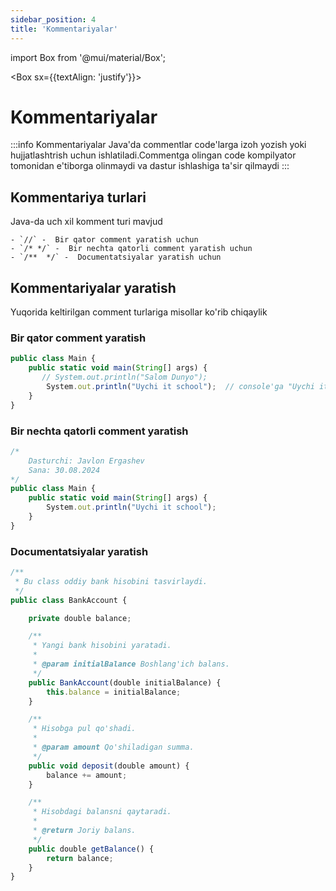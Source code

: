 ```yaml
--- 
sidebar_position: 4
title: 'Kommentariyalar' 
--- 
```

 
import Box from '@mui/material/Box'; 
 
<Box sx={{textAlign: 'justify'}}> 
 
# Kommentariyalar

:::info Kommentariyalar
    Java'da commentlar code'larga izoh yozish yoki hujjatlashtrish uchun ishlatiladi.Commentga olingan code  kompilyator tomonidan e'tiborga olinmaydi
    va dastur ishlashiga ta'sir qilmaydi
:::

## Kommentariya turlari

Java-da uch xil komment turi mavjud

    - `//` -  Bir qator comment yaratish uchun
    - `/* */` -  Bir nechta qatorli comment yaratish uchun 
    - `/**  */` -  Documentatsiyalar yaratish uchun

## Kommentariyalar yaratish
Yuqorida keltirilgan comment turlariga misollar ko'rib chiqaylik

### Bir qator comment yaratish

```javascript md
public class Main {
	public static void main(String[] args) {
	   // System.out.println("Salom Dunyo"); 
		System.out.println("Uychi it school");  // console'ga "Uychi it school" chiqadi
	}
}
```

### Bir nechta qatorli comment yaratish

```javascript md
/*
    Dasturchi: Javlon Ergashev
    Sana: 30.08.2024
*/
public class Main {
	public static void main(String[] args) {	   
		System.out.println("Uychi it school");
	}
}
```

### Documentatsiyalar yaratish

```javascript
/**
 * Bu class oddiy bank hisobini tasvirlaydi.
 */
public class BankAccount {

    private double balance;

    /**
     * Yangi bank hisobini yaratadi.
     * 
     * @param initialBalance Boshlang'ich balans.
     */
    public BankAccount(double initialBalance) {
        this.balance = initialBalance;
    }

    /**
     * Hisobga pul qo'shadi.
     * 
     * @param amount Qo'shiladigan summa.
     */
    public void deposit(double amount) {
        balance += amount;
    }

    /**
     * Hisobdagi balansni qaytaradi.
     * 
     * @return Joriy balans.
     */
    public double getBalance() {
        return balance;
    }
}
```
</Box>
